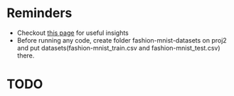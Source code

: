 # Reminders
- Checkout [this page](https://www.kaggle.com/zalando-research/fashionmnist/kernels) for useful insights
- Before running any code, create folder fashion-mnist-datasets on proj2 and put datasets(fashion-mnist_train.csv and fashion-mnist_test.csv) there.

# TODO
